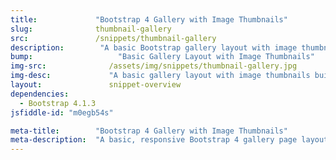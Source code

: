 ```yaml
---
title:             "Bootstrap 4 Gallery with Image Thumbnails"
slug:              thumbnail-gallery
src:               /snippets/thumbnail-gallery
description:	    "A basic Bootstrap gallery layout with image thumbnails built with Bootstrap 4"
bump:			        "Basic Gallery Layout with Image Thumbnails"
img-src:	    	  /assets/img/snippets/thumbnail-gallery.jpg
img-desc:		      "A basic gallery layout with image thumbnails built with Bootstrap 4"
layout:		    	  snippet-overview
dependencies:     
  - Bootstrap 4.1.3
jsfiddle-id: "m0egb54s"

meta-title:        "Bootstrap 4 Gallery with Image Thumbnails"
meta-description:  "A basic, responsive Bootstrap 4 gallery page layout with image thumbnails - created by Start Bootstrap."
---
```

